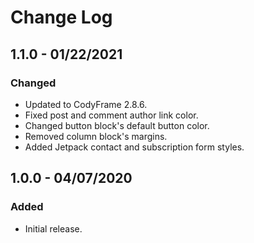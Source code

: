 # Change Log

## 1.1.0 - 01/22/2021

### Changed

- Updated to CodyFrame 2.8.6.
- Fixed post and comment author link color.
- Changed button block's default button color.
- Removed column block's margins.
- Added Jetpack contact and subscription form styles.

## 1.0.0 - 04/07/2020

### Added

- Initial release.
